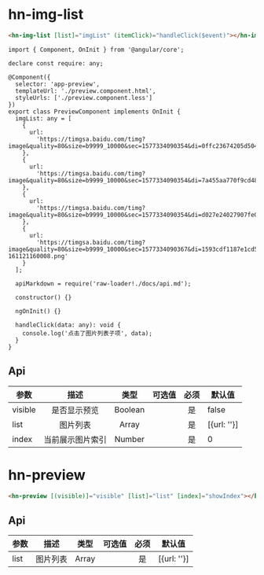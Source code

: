 # hn-img-list

```HTML
<hn-img-list [list]="imgList" (itemClick)="handleClick($event)"></hn-img-list>
```

```JS
import { Component, OnInit } from '@angular/core';

declare const require: any;

@Component({
  selector: 'app-preview',
  templateUrl: './preview.component.html',
  styleUrls: ['./preview.component.less']
})
export class PreviewComponent implements OnInit {
  imgList: any = [
    {
      url:
        'https://timgsa.baidu.com/timg?image&quality=80&size=b9999_10000&sec=1577334090354&di=0ffc23674205d504ceabbfe83d7b0064&imgtype=0&src=http%3A%2F%2Fc.hiphotos.baidu.com%2Fzhidao%2Fpic%2Fitem%2Fd009b3de9c82d1587e249850820a19d8bd3e42a9.jpg'
    },
    {
      url:
        'https://timgsa.baidu.com/timg?image&quality=80&size=b9999_10000&sec=1577334090354&di=7a455aa770f9cd483ffd4ad933d24b63&imgtype=0&src=http%3A%2F%2Ffile2.desktx.com%2Fpc%2Fwallpaper%2F2014%2F12%2F53c729c5e99d2.jpg'
    },
    {
      url:
        'https://timgsa.baidu.com/timg?image&quality=80&size=b9999_10000&sec=1577334090354&di=d027e24027907fe02c03e2ffc02af8eb&imgtype=0&src=http%3A%2F%2Fpic.58pic.com%2F58pic%2F15%2F62%2F17%2F96m58PICMCX_1024.jpg'
    },
    {
      url:
        'https://timgsa.baidu.com/timg?image&quality=80&size=b9999_10000&sec=1577334090367&di=1593cdf1187e1cd5085ea629d5dae7f3&imgtype=0&src=http%3A%2F%2Fuploads.xuexila.com%2Fallimg%2F1611%2F902-161121160008.png'
    }
  ];

  apiMarkdown = require('raw-loader!./docs/api.md');

  constructor() {}

  ngOnInit() {}

  handleClick(data: any): void {
    console.log('点击了图片列表子项', data);
  }
}

```

## Api

| 参数    |       描述       |  类型   | 可选值 | 必须 | 默认值      |
| ------- | :--------------: | :-----: | :----: | :--: | ----------- |
| visible |   是否显示预览   | Boolean |        |  是  | false       |
| list    |     图片列表     |  Array  |        |  是  | [{url: ''}] |
| index   | 当前展示图片索引 | Number  |        |  是  | 0           |

# hn-preview

```html
<hn-preview [(visible)]="visible" [list]="list" [index]="showIndex"></hn-preview>
```

## Api

| 参数 |   描述   | 类型  | 可选值 | 必须 | 默认值      |
| ---- | :------: | :---: | :----: | :--: | ----------- |
| list | 图片列表 | Array |        |  是  | [{url: ''}] |

